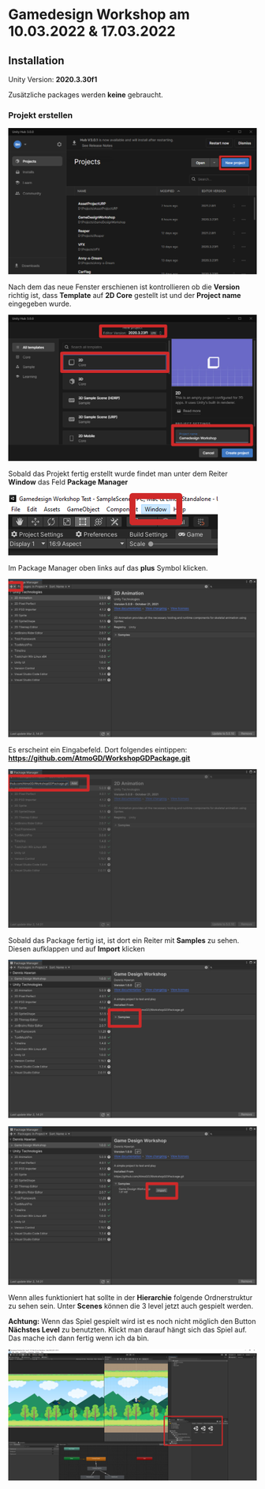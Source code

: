 # Gamedesign Workshop am 10.03.2022 & 17.03.2022

## Installation

Unity Version: **2020.3.30f1**

Zusätzliche packages werden **keine** gebraucht.

### Projekt erstellen

![01](./Documentation/Instruction_01.png)

Nach dem das neue Fenster erschienen ist kontrollieren ob die **Version** richtig ist, dass **Template** auf **2D Core** gestellt ist und der **Project name** eingegeben wurde.

![02](./Documentation/Instruction_02.png)

Sobald das Projekt fertig erstellt wurde findet man unter dem Reiter **Window** das Feld **Package Manager**

![03](./Documentation/Instruction_03.png)

Im Package Manager oben links auf das **plus** Symbol klicken.

![04](./Documentation/Instruction_04.png)

Es erscheint ein Eingabefeld. Dort folgendes eintippen: **https://github.com/AtmoGD/WorkshopGDPackage.git**

![05](./Documentation/Instruction_05.png)

Sobald das Package fertig ist, ist dort ein Reiter mit **Samples** zu sehen. Diesen aufklappen und auf **Import** klicken

![06](./Documentation/Instruction_06.png)

![07](./Documentation/Instruction_07.png)

Wenn alles funktioniert hat sollte in der **Hierarchie** folgende Ordnerstruktur zu sehen sein. Unter **Scenes** können die 3 level jetzt auch gespielt werden.

**Achtung:** Wenn das Spiel gespielt wird ist es noch nicht möglich den Button **Nächstes Level** zu benutzten. Klickt man darauf hängt sich das Spiel auf. Das mache ich dann fertig wenn ich da bin.

![08](./Documentation/Instruction_08.png)